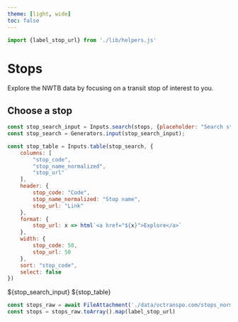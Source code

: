 ```yaml
---
theme: [light, wide]
toc: false
---
```


```js
import {label_stop_url} from './lib/helpers.js'
```

# Stops

Explore the NWTB data by focusing on a transit stop of interest to you.

## Choose a stop

```js
const stop_search_input = Inputs.search(stops, {placeholder: "Search stops"})
const stop_search = Generators.input(stop_search_input);
```

```js
const stop_table = Inputs.table(stop_search, {
    columns: [
        "stop_code",
        "stop_name_normalized",
        "stop_url"
    ],
    header: {
        stop_code: "Code",
        stop_name_normalized: "Stop name",
        stop_url: "Link"
    },
    format: {
        stop_url: x => html`<a href="${x}">Explore</a>`
    },
    width: {
        stop_code: 50,
        stop_url: 50
    },
    sort: "stop_code",
    select: false
})
```

${stop_search_input}
${stop_table}



<!-- ## Data / loading -->

<!-- ### Database -->

```js
const stops_raw = await FileAttachment('./data/octranspo.com/stops_normalized.parquet').parquet()
const stops = stops_raw.toArray().map(label_stop_url)
```
